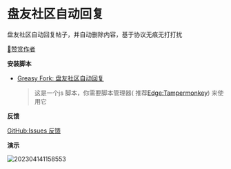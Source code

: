 # 盘友社区自动回复

盘友社区自动回复帖子，并自动删除内容，基于协议无痕无打打扰


[🧡赞赏作者](https://gist.github.com/xx025/63f9621e77d603c7ca7935e72a58f929)

**安装脚本**

- [Greasy Fork: 盘友社区自动回复](https://greasyfork.org/zh-CN/scripts/463957)

  > 这是一个js 脚本，你需要脚本管理器(
  推荐[Edge:Tampermonkey](https://microsoftedge.microsoft.com/addons/detail/tampermonkey/iikmkjmpaadaobahmlepeloendndfphd))
  来使用它

**反馈**

[GitHub:Issues 反馈](https://github.com/xx025/strawberry/issues)

**演示**

![202304141158553](https://st.ai55.cc/img/202304141158553.gif)